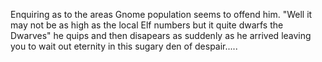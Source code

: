 Enquiring as to the areas Gnome population seems to offend him. 
"Well it may not be as high as the local Elf numbers 
but it quite dwarfs the Dwarves" 
he quips and then disapears as suddenly as he arrived leaving you to wait 
out eternity in this sugary den of despair.....
